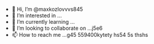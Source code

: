 - 👋 Hi, I’m @maxkozlovvvs845
- 👀 I’m interested in ...
- 🌱 I’m currently learning ...
- 💞️ I’m looking to collaborate on ...j5e6
- 📫 How to reach me ...g45
559400kytety hs54 5s thshs
<!---
maxkozlovvvs845/maxkozlovvvs845 is a ✨ special ✨ repository because its `README.md` (this file) appears on your GitHub profile.
You can click the Preview link to take a look at your changes.
--->
